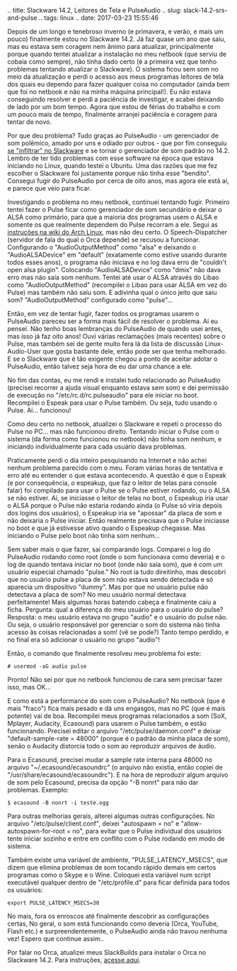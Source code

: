 .. title: Slackware 14.2, Leitores de Tela e PulseAudio
.. slug: slack-14.2-srs-and-pulse
.. tags: linux
.. date: 2017-03-23 15:55:46

Depois de um longo e tenebroso inverno (e primavera, e verão, e mais um pouco) finalmente estou no Slackware 14.2. Já faz quase um ano que saiu, mas eu estava sem coragem nem ânimo para atualizar, principalmente porque quando tentei atualizar a instalação no meu netbook (que serviu de cobaia como sempre), não tinha dado certo (é a primeira vez que tenho problemas tentando atualizar o Slackware). O sistema ficou sem som no meio da atualização e perdi o acesso aos meus programas leitores de tela dos quais eu dependo para fazer qualquer coisa no computador (ainda bem que foi no netbook e não na minha máquina principal!). Eu não estava conseguindo resolver e perdi a paciência de investigar, e acabei deixando de lado por um bom tempo. Agora que estou de férias do trabalho e com um pouco mais de tempo, finalmente arranjei paciência e coragem para tentar de novo. <!--more-->

Por que deu problema? Tudo graças ao PulseAudio - um gerenciador de som polêmico, amado por uns e odiado por outros - que por fim conseguiu [se "infiltrar" no Slackware][pulseslack] e se tornar o gerenciador de som padrão no 14.2. Lembro de ter tido problemas com esse software na época que estava iniciando no Linux, quando testei o Ubuntu. Uma das razões que me fez escolher o Slackware foi justamente porque não tinha esse "bendito". Consegui fugir do PulseAudio por cerca de oito anos, mas agora ele está aí, e parece que veio para ficar.

Investigando o problema no meu netbook, continuei tentando fugir. Primeiro tentei fazer o Pulse ficar como gerenciador de som secundário e deixar o ALSA como primário, para que a maioria dos programas usem o ALSA e somente os que realmente dependem do Pulse recorram a ele. Segui as [instruções na wiki do Arch Linux][pulsepipe], mas não deu certo. O Speech-Dispatcher (servidor de fala do qual o Orca depende) se recusou a funcionar. Configurando o "AudioOutputMethod" como "alsa" e deixando o "AudioALSADevice" em "default" (exatamente como estive usando durante todos esses anos), o programa não iniciava e no log dava erro de "couldn't open alsa plugin". Colocando "AudioALSADevice" como "dmix" não dava erro mas não saía som nenhum. Tentei até usar o ALSA através do Libao como "AudioOutputMethod" (recompilei o Libao para usar ALSA em vez do Pulse) mas também não saiu som. E adivinha qual o único jeito que saiu som? "AudioOutputMethod" configurado como "pulse"...

Então, em vez de tentar fugir, fazer todos os programas usarem o PulseAudio pareceu ser a forma mais fácil de resolver o problema. Aí eu pensei. Não tenho boas lembranças do PulseAudio de quando usei antes, mas isso já faz oito anos! Ouvi várias reclamações (mais recentes) sobre o Pulse, mas também sei de gente muito fera lá da lista de discussão Linux-Audio-User que gosta bastante dele, então pode ser que tenha melhorado. E se o Slackware que é tão exigente chegou a ponto de aceitar adotar o PulseAudio, então talvez seja hora de eu dar uma chance a ele.

No fim das contas, eu me rendi  e instalei tudo relacionado ao PulseAudio (precisei recorrer a ajuda visual enquanto estava sem som) e dei permissão de execução no "/etc/rc.d/rc.pulseaudio" para ele iniciar no boot. Recompilei o Espeak para usar o Pulse também. Ou seja, tudo usando o Pulse. Aí... funcionou!

Como deu certo no netbook, atualizei o Slackware e repeti o processo do Pulse no PC... mas não funcionou direito. Tentando iniciar o Pulse com o sistema (da forma como funcionou no netbook) não tinha som nenhum, e iniciando individualmente para cada usuário dava problemas.

Praticamente perdi o dia inteiro pesquisando na Internet e não achei nenhum problema parecido com o meu. Foram várias horas de tentativa e erro até eu entender o que estava acontecendo. A questão é que o Espeak (e por consequência, o espeakup, que faz o leitor de telas para console falar) foi compilado para usar o Pulse se o Pulse estiver rodando, ou o ALSA se não estiver. Aí, se iniciasse o leitor de telas no boot, o Espeakup iria usar o ALSA porque o Pulse não estaria rodando ainda (o Pulse só viria depois dos logins dos usuários), o Espeakup iria se "apossar" da placa de som e não deixaria o Pulse iniciar. Então realmente precisava que o Pulse iniciasse no boot e que já estivesse ativo quando o Espeakup chegasse. Mas iniciando o Pulse pelo boot não tinha som nenhum...

Sem saber mais o que fazer, saí comparando logs. Comparei o log do PulseAudio rodando como root (onde o som funcionava como deveria) e o log de quando tentava iniciar no boot (onde não saía som), que é com um usuário especial chamado "pulse." No root ia tudo direitinho, mas descobri que no usuário pulse a placa de som não estava sendo detectada e só aparecia um dispositivo "dummy". Mas por que no usuário pulse não detectava a placa de som? No meu usuário normal detectava perfeitamente! Mais algumas horas batendo cabeça e finalmente caiu a ficha. Pergunta: qual a diferença do meu usuário para o usuário do pulse? Resposta: o meu usuário estava no grupo "audio" e o usuário do pulse não. Ou seja, o usuário responsável por gerenciar o som do sistema não tinha acesso às coisas relacionadas a som! (vê se pode?) Tanto tempo perdido, e no final era só adicionar o usuário no grupo "audio"!

Então, o comando que finalmente resolveu meu problema foi este:

    # usermod -aG audio pulse

Pronto! Não sei por que no netbook funcionou de cara sem precisar fazer isso, mas OK...

E como está a performance do som com o PulseAudio? No netbook (que é mais "fraco") fica mais pesado e dá uns engasgos, mas no PC (que é mais potente) vai de boa. Recompilei meus programas relacionados a som (SoX, Mplayer, Audacity, Ecasound) para usarem o Pulse também, e estão funcionando. Precisei editar o arquivo "/etc/pulse/daemon.conf" e deixar "default-sample-rate = 48000" (porque é o padrão da minha placa de som), senão o Audacity distorcia todo o som ao reproduzir arquivos de áudio.

Para o Ecasound, precisei mudar a sample rate interna para 48000 no arquivo "~/.ecasound/ecasoundrc" (o arquivo não existia, então copiei de "/usr/share/ecasound/ecasoundrc"). E na hora de reproduzir algum arquivo de som pelo Ecasound, precisa da opção "-B nonrt" para não dar problemas. Exemplo:

    $ ecasound -B nonrt -i teste.ogg

Para outras melhorias gerais, alterei algumas outras configurações. No arquivo "/etc/pulse/client.conf", deixei "autospawn = no" e "allow-autospawn-for-root = no", para evitar que o Pulse individual dos usuários tente iniciar sozinho e entre em conflito com o Pulse rodando em modo de sistema.

Também existe uma variável de ambiente, "PULSE_LATENCY_MSECS", que dizem que elimina problemas de som tocando rápido demais em certos programas como o Skype e o Wine. Coloquei esta variável num script executável qualquer dentro de "/etc/profile.d" para ficar definida para todos os usuários:

    export PULSE_LATENCY_MSECS=30

No mais, fora os enroscos até finalmente descobrir as configurações certas, No geral, o som está funcionando como deveria (Orca, YouTube, Flash etc.) e surpreendentemente, o PulseAudio ainda não travou nenhuma vez! Espero que continue assim..

Por falar no Orca, atualizei meus SlackBuilds para instalar o Orca no Slackware 14.2. Para instruções, [acesse aqui](/pt/blog/installing-orca-on-slackware-14.2).

[pulseslack]: https://docs.slackware.com/howtos:multimedia:pulseaudio_non-default
[pulsepipe]: https://wiki.archlinux.org/index.php/PulseAudio/Examples#PulseAudio_as_a_minimal_unintrusive_dumb_pipe_to_ALSA

